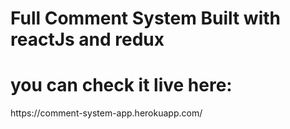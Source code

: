 # Full Comment System Built with reactJs and redux

<h1>you can check it live here: </h1> https://comment-system-app.herokuapp.com/
